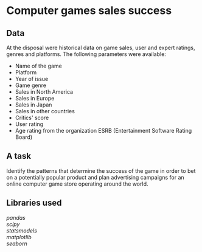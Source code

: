 # Computer games sales success

## Data

At the disposal were historical data on game sales, user and expert ratings, genres and platforms. The following parameters were available:

- Name of the game
- Platform
- Year of issue
- Game genre
- Sales in North America
- Sales in Europe
- Sales in Japan
- Sales in other countries
- Critics' score
- User rating
- Age rating from the organization ESRB (Entertainment Software Rating Board)

## A task

Identify the patterns that determine the success of the game in order to bet on a potentially popular product and plan advertising campaigns for an online computer game store operating around the world.

## Libraries used
*pandas* \
*scipy* \
*statsmodels* \
*matplotlib* \
*seaborn*
